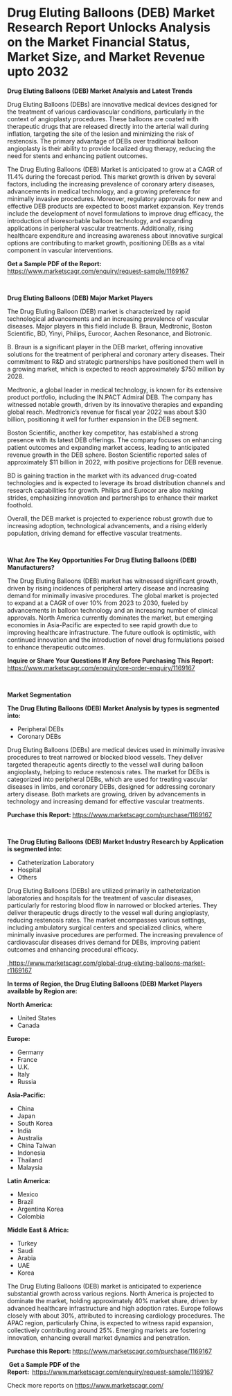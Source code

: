 <p><h1>Drug Eluting Balloons (DEB) Market Research Report Unlocks Analysis on the Market Financial Status, Market Size, and Market Revenue upto 2032</h1></p><p><strong>Drug Eluting Balloons (DEB) Market Analysis and Latest Trends</strong></p>
<p><p>Drug Eluting Balloons (DEBs) are innovative medical devices designed for the treatment of various cardiovascular conditions, particularly in the context of angioplasty procedures. These balloons are coated with therapeutic drugs that are released directly into the arterial wall during inflation, targeting the site of the lesion and minimizing the risk of restenosis. The primary advantage of DEBs over traditional balloon angioplasty is their ability to provide localized drug therapy, reducing the need for stents and enhancing patient outcomes.</p><p>The Drug Eluting Balloons (DEB) Market is anticipated to grow at a CAGR of 11.4% during the forecast period. This market growth is driven by several factors, including the increasing prevalence of coronary artery diseases, advancements in medical technology, and a growing preference for minimally invasive procedures. Moreover, regulatory approvals for new and effective DEB products are expected to boost market expansion. Key trends include the development of novel formulations to improve drug efficacy, the introduction of bioresorbable balloon technology, and expanding applications in peripheral vascular treatments. Additionally, rising healthcare expenditure and increasing awareness about innovative surgical options are contributing to market growth, positioning DEBs as a vital component in vascular interventions.</p></p>
<p><strong>Get a Sample PDF of the Report:&nbsp;</strong> <a href="https://www.marketscagr.com/enquiry/request-sample/1169167?utm_campaign=2936&utm_medium=2&utm_source=Github&utm_content=ia&utm_term=05032025&utm_id=drug-eluting-balloons-deb">https://www.marketscagr.com/enquiry/request-sample/1169167</a></p>
<p>&nbsp;</p>
<p><strong>Drug Eluting Balloons (DEB) Major Market Players</strong></p>
<p><p>The Drug Eluting Balloon (DEB) market is characterized by rapid technological advancements and an increasing prevalence of vascular diseases. Major players in this field include B. Braun, Medtronic, Boston Scientific, BD, Yinyi, Philips, Eurocor, Aachen Resonance, and Biotronic.</p><p>B. Braun is a significant player in the DEB market, offering innovative solutions for the treatment of peripheral and coronary artery diseases. Their commitment to R&D and strategic partnerships have positioned them well in a growing market, which is expected to reach approximately $750 million by 2028.</p><p>Medtronic, a global leader in medical technology, is known for its extensive product portfolio, including the IN.PACT Admiral DEB. The company has witnessed notable growth, driven by its innovative therapies and expanding global reach. Medtronic’s revenue for fiscal year 2022 was about $30 billion, positioning it well for further expansion in the DEB segment.</p><p>Boston Scientific, another key competitor, has established a strong presence with its latest DEB offerings. The company focuses on enhancing patient outcomes and expanding market access, leading to anticipated revenue growth in the DEB sphere. Boston Scientific reported sales of approximately $11 billion in 2022, with positive projections for DEB revenue.</p><p>BD is gaining traction in the market with its advanced drug-coated technologies and is expected to leverage its broad distribution channels and research capabilities for growth. Philips and Eurocor are also making strides, emphasizing innovation and partnerships to enhance their market foothold.</p><p>Overall, the DEB market is projected to experience robust growth due to increasing adoption, technological advancements, and a rising elderly population, driving demand for effective vascular treatments.</p></p>
<p>&nbsp;</p>
<p><strong>What Are The Key Opportunities For Drug Eluting Balloons (DEB) Manufacturers?</strong></p>
<p><p>The Drug Eluting Balloons (DEB) market has witnessed significant growth, driven by rising incidences of peripheral artery disease and increasing demand for minimally invasive procedures. The global market is projected to expand at a CAGR of over 10% from 2023 to 2030, fueled by advancements in balloon technology and an increasing number of clinical approvals. North America currently dominates the market, but emerging economies in Asia-Pacific are expected to see rapid growth due to improving healthcare infrastructure. The future outlook is optimistic, with continued innovation and the introduction of novel drug formulations poised to enhance therapeutic outcomes.</p></p>
<p><strong>Inquire or Share Your Questions If Any Before Purchasing This Report:</strong> <a href="https://www.marketscagr.com/enquiry/pre-order-enquiry/1169167?utm_campaign=2936&utm_medium=2&utm_source=Github&utm_content=ia&utm_term=05032025&utm_id=drug-eluting-balloons-deb">https://www.marketscagr.com/enquiry/pre-order-enquiry/1169167</a></p>
<p>&nbsp;</p>
<p><strong>Market Segmentation</strong></p>
<p><strong>The Drug Eluting Balloons (DEB) Market Analysis by types is segmented into:</strong></p>
<p><ul><li>Peripheral DEBs</li><li>Coronary DEBs</li></ul></p>
<p><p>Drug Eluting Balloons (DEBs) are medical devices used in minimally invasive procedures to treat narrowed or blocked blood vessels. They deliver targeted therapeutic agents directly to the vessel wall during balloon angioplasty, helping to reduce restenosis rates. The market for DEBs is categorized into peripheral DEBs, which are used for treating vascular diseases in limbs, and coronary DEBs, designed for addressing coronary artery disease. Both markets are growing, driven by advancements in technology and increasing demand for effective vascular treatments.</p></p>
<p><strong>Purchase this Report:&nbsp;</strong><a href="https://www.marketscagr.com/purchase/1169167?utm_campaign=2936&utm_medium=2&utm_source=Github&utm_content=ia&utm_term=05032025&utm_id=drug-eluting-balloons-deb">https://www.marketscagr.com/purchase/1169167</a></p>
<p>&nbsp;</p>
<p><strong>The Drug Eluting Balloons (DEB) Market Industry Research by Application is segmented into:</strong></p>
<p><ul><li>Catheterization Laboratory</li><li>Hospital</li><li>Others</li></ul></p>
<p><p>Drug Eluting Balloons (DEBs) are utilized primarily in catheterization laboratories and hospitals for the treatment of vascular diseases, particularly for restoring blood flow in narrowed or blocked arteries. They deliver therapeutic drugs directly to the vessel wall during angioplasty, reducing restenosis rates. The market encompasses various settings, including ambulatory surgical centers and specialized clinics, where minimally invasive procedures are performed. The increasing prevalence of cardiovascular diseases drives demand for DEBs, improving patient outcomes and enhancing procedural efficacy.</p></p>
<p><a href="https://www.marketscagr.com/global-drug-eluting-balloons-market-r1169167?utm_campaign=2936&utm_medium=2&utm_source=Github&utm_content=ia&utm_term=05032025&utm_id=drug-eluting-balloons-deb">&nbsp;https://www.marketscagr.com/global-drug-eluting-balloons-market-r1169167</a></p>
<p><strong>In terms of Region, the Drug Eluting Balloons (DEB) Market Players available by Region are:</strong></p>
<p>
    <p> <strong> North America: </strong>
        <ul>
            <li>United States</li>
            <li>Canada</li>
        </ul>
        </p> 
    <p> <strong> Europe: </strong>
        <ul>
            <li>Germany</li>
            <li>France</li>
            <li>U.K.</li>
            <li>Italy</li>
            <li>Russia</li>
        </ul>
        </p> 
    <p> <strong> Asia-Pacific: </strong>
        <ul>
            <li>China</li>
            <li>Japan</li>
            <li>South Korea</li>
            <li>India</li>
            <li>Australia</li>
            <li>China Taiwan</li>
            <li>Indonesia</li>
            <li>Thailand</li>
            <li>Malaysia</li>
        </ul>
        </p> 
    <p> <strong> Latin America: </strong>
        <ul>
            <li>Mexico</li>
            <li>Brazil</li>
            <li>Argentina Korea</li>
            <li>Colombia</li>
        </ul>
        </p> 
    <p> <strong> Middle East & Africa: </strong>
        <ul>
            <li>Turkey</li>
            <li>Saudi</li>
            <li>Arabia</li>
            <li>UAE</li>
            <li>Korea</li>
        </ul>
    </p>
    </p>
<p><p>The Drug Eluting Balloons (DEB) market is anticipated to experience substantial growth across various regions. North America is projected to dominate the market, holding approximately 40% market share, driven by advanced healthcare infrastructure and high adoption rates. Europe follows closely with about 30%, attributed to increasing cardiology procedures. The APAC region, particularly China, is expected to witness rapid expansion, collectively contributing around 25%. Emerging markets are fostering innovation, enhancing overall market dynamics and penetration.</p></p>
<p><strong>Purchase this Report: </strong><a href="https://www.marketscagr.com/purchase/1169167?utm_campaign=2936&utm_medium=2&utm_source=Github&utm_content=ia&utm_term=05032025&utm_id=drug-eluting-balloons-deb">https://www.marketscagr.com/purchase/1169167</a></p>
<p>&nbsp;<strong>Get a Sample PDF of the Report:&nbsp;&nbsp;</strong><a href="https://www.marketscagr.com/enquiry/request-sample/1169167?utm_campaign=2936&utm_medium=2&utm_source=Github&utm_content=ia&utm_term=05032025&utm_id=drug-eluting-balloons-deb">https://www.marketscagr.com/enquiry/request-sample/1169167</a></p>
<p><strong></strong></p>
<p>Check more reports on <a href="https://www.marketscagr.com/?utm_campaign=2936&utm_medium=2&utm_source=Github&utm_content=ia&utm_term=05032025&utm_id=drug-eluting-balloons-deb">https://www.marketscagr.com/</a></p>